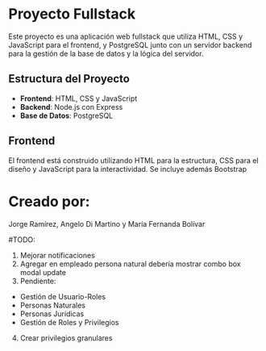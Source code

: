 # Proyecto Fullstack
Este proyecto es una aplicación web fullstack que utiliza HTML, CSS y JavaScript para el frontend, y PostgreSQL junto con un servidor backend para la gestión de la base de datos y la lógica del servidor.

## Estructura del Proyecto
- **Frontend**: HTML, CSS y JavaScript
- **Backend**: Node.js con Express
- **Base de Datos**: PostgreSQL

## Frontend

El frontend está construido utilizando HTML para la estructura, CSS para el diseño y JavaScript para la interactividad. Se incluye además Bootstrap 

# Creado por:
Jorge Ramírez, Angelo Di Martino y María Fernanda Bolívar

#TODO:
1. Mejorar notificaciones
2. Agregar en empleado persona natural debería mostrar combo box modal update
3. Pendiente: 
- Gestión de Usuario-Roles 
- Personas Naturales
- Personas Jurídicas
- Gestión de Roles y Privilegios
4. Crear privilegios granulares